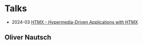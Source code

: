 # Talks

* 2024-03 [HTMX - Hypermedia-Driven Applications with HTMX](./htmx.md)

## Oliver Nautsch<!-- include: oliver.md -->

